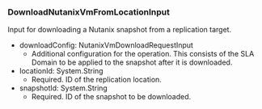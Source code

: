 ### DownloadNutanixVmFromLocationInput
Input for downloading a Nutanix snapshot from a replication target.

- downloadConfig: NutanixVmDownloadRequestInput
  - Additional configuration for the operation. This consists of the SLA Domain to be applied to the snapshot after it is downloaded.
- locationId: System.String
  - Required. ID of the replication location.
- snapshotId: System.String
  - Required. ID of the snapshot to be downloaded.
